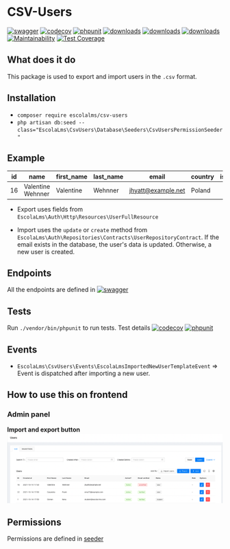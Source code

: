 # CSV-Users

[![swagger](https://img.shields.io/badge/documentation-swagger-green)](https://escolalms.github.io/CSV-Users/)
[![codecov](https://codecov.io/gh/EscolaLMS/CSV-Users/branch/main/graph/badge.svg?token=NRAN4R8AGZ)](https://codecov.io/gh/EscolaLMS/CSV-Users)
[![phpunit](https://github.com/EscolaLMS/CSV-Users/actions/workflows/test.yml/badge.svg)](https://github.com/EscolaLMS/CSV-Users/actions/workflows/test.yml)
[![downloads](https://img.shields.io/packagist/dt/escolalms/CSV-Users)](https://packagist.org/packages/escolalms/CSV-Users)
[![downloads](https://img.shields.io/packagist/v/escolalms/CSV-Users)](https://packagist.org/packages/escolalms/CSV-Users)
[![downloads](https://img.shields.io/packagist/l/escolalms/CSV-Users)](https://packagist.org/packages/escolalms/CSV-Users)
[![Maintainability](https://api.codeclimate.com/v1/badges/04a88ff03ede597fd18b/maintainability)](https://codeclimate.com/github/EscolaLMS/CSV-Users/maintainability)
[![Test Coverage](https://api.codeclimate.com/v1/badges/04a88ff03ede597fd18b/test_coverage)](https://codeclimate.com/github/EscolaLMS/CSV-Users/test_coverage)

## What does it do

This package is used to export and import users in the `.csv` format. 

## Installation

- `composer require escolalms/csv-users`
- `php artisan db:seed --class="EscolaLms\CsvUsers\Database\Seeders\CsvUsersPermissionSeeder"`

## Example

|id |name             |first_name|last_name|email             |country|is_active|created_at                 |onboarding_completed|email_verified|interests|avatar                                                         |roles    |permissions         |path_avatar           |contact |bio |
|---|-----------------|----------|---------|------------------|-------|---------|---------------------------|--------------------|--------------|---------|---------------------------------------------------------------|---------|--------------------|----------------------|--------|----|
|16 |Valentine Wehnner|Valentine |Wehnner  |jhyatt@example.net|Poland |         |2021-10-14T15:50:28.000000Z|TRUE                |TRUE          |LMS      |localhost/storage/avatars/16/logo.png                          |["tutor"]|["access dashboard"]|avatars/16/logo.png   |1234567 |bio |

- Export uses fields from `EscolaLms\Auth\Http\Resources\UserFullResource`

- Import uses the `update` or `create` method from `EscolaLms\Auth\Repositories\Contracts\UserRepositoryContract`.
If the email exists in the database, the user's data is updated. Otherwise, a new user is created.

## Endpoints

All the endpoints are defined in [![swagger](https://img.shields.io/badge/documentation-swagger-green)](https://escolalms.github.io/CSV-Users/)

## Tests

Run `./vendor/bin/phpunit` to run tests. Test details
[![codecov](https://codecov.io/gh/EscolaLMS/CSV-Users/branch/main/graph/badge.svg?token=NRAN4R8AGZ)](https://codecov.io/gh/EscolaLMS/CSV-Users)
[![phpunit](https://github.com/EscolaLMS/CSV-Users/actions/workflows/test.yml/badge.svg)](https://github.com/EscolaLMS/CSV-Users/actions/workflows/test.yml)

## Events 

- `EscolaLms\CsvUsers\Events\EscolaLmsImportedNewUserTemplateEvent` => Event is dispatched after importing a new user.

## How to use this on frontend

### Admin panel

**Import and export button**
![Import / export button](docs/buttons.png "Import / export button")

## Permissions

Permissions are defined in [seeder](database/seeders/CsvUsersPermissionSeeder.php)
